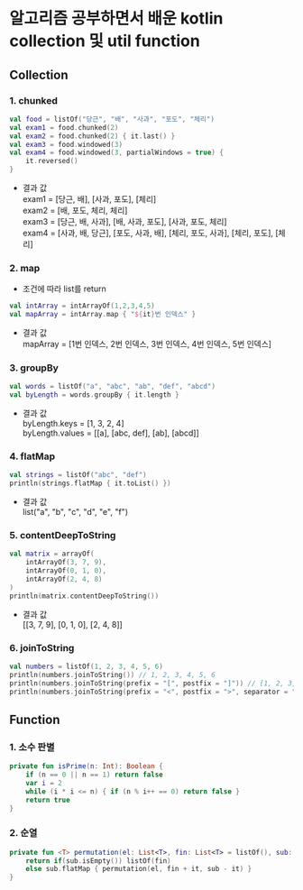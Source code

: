 # 알고리즘 공부하면서 배운 kotlin collection 및 util function

## Collection

### 1. chunked
``` kotlin
val food = listOf("당근", "배", "사과", "포도", "체리")
val exam1 = food.chunked(2)
val exam2 = food.chunked(2) { it.last() }
val exam3 = food.windowed(3)
val exam4 = food.windowed(3, partialWindows = true) {
    it.reversed()
}
```
 - 결과 값  
exam1 = [당근, 배], [사과, 포도], [체리]  
exam2 = [배, 포도, 체리, 체리]  
exam3 = [당근, 배, 사과], [배, 사과, 포도], [사과, 포도, 체리]  
exam4 = [사과, 배, 당근], [포도, 사과, 배], [체리, 포도, 사과], [체리, 포도], [체리]  

### 2. map
 - 조건에 따라 list를 return 
``` kotlin
val intArray = intArrayOf(1,2,3,4,5)
val mapArray = intArray.map { "${it}번 인덱스" }
```
 - 결과 값  
mapArray = [1번 인덱스, 2번 인덱스, 3번 인덱스, 4번 인덱스, 5번 인덱스]

### 3. groupBy
``` kotlin
val words = listOf("a", "abc", "ab", "def", "abcd")
val byLength = words.groupBy { it.length }
```
 - 결과 값  
byLength.keys = [1, 3, 2, 4]  
byLength.values = [[a], [abc, def], [ab], [abcd]]

### 4. flatMap
``` kotlin
val strings = listOf("abc", "def")
println(strings.flatMap { it.toList() })
```
 - 결과 값  
 list("a", "b", "c", "d", "e", "f")

### 5. contentDeepToString 
``` kotlin
val matrix = arrayOf(
    intArrayOf(3, 7, 9),
    intArrayOf(0, 1, 0),
    intArrayOf(2, 4, 8)
)
println(matrix.contentDeepToString())
```
 - 결과 값  
 [[3, 7, 9], [0, 1, 0], [2, 4, 8]]  

### 6. joinToString
``` kotlin
val numbers = listOf(1, 2, 3, 4, 5, 6)
println(numbers.joinToString()) // 1, 2, 3, 4, 5, 6
println(numbers.joinToString(prefix = "[", postfix = "]")) // [1, 2, 3, 4, 5, 6]
println(numbers.joinToString(prefix = "<", postfix = ">", separator = "•")) // <1•2•3•4•5•6>
```
 
## Function
### 1. 소수 판별
``` kotlin
private fun isPrime(n: Int): Boolean {
    if (n == 0 || n == 1) return false
    var i = 2
    while (i * i <= n) { if (n % i++ == 0) return false }
    return true
}
```

### 2. 순열
``` kotlin
private fun <T> permutation(el: List<T>, fin: List<T> = listOf(), sub: List<T> = el ): List<List<T>> {
    return if(sub.isEmpty()) listOf(fin)
    else sub.flatMap { permutation(el, fin + it, sub - it) }
}
```
